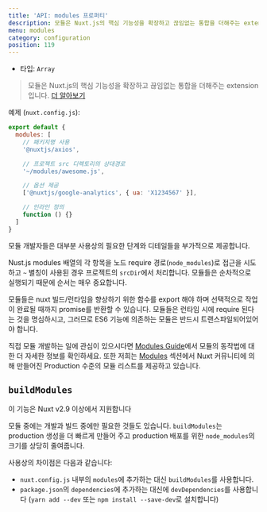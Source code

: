```yaml
---
title: 'API: modules 프로퍼티'
description: 모듈은 Nuxt.js의 핵심 기능성을 확장하고 끊임없는 통합을 더해주는 extension 입니다.
menu: modules
category: configuration
position: 119
---
```


- 타입: `Array`

> 모듈은 Nuxt.js의 핵심 기능성을 확장하고 끊임없는 통합을 더해주는 extension 입니다. [더 알아보기](/guide/modules)

예제 (`nuxt.config.js`):

```js
export default {
  modules: [
    // 패키지명 사용
    '@nuxtjs/axios',

    // 프로젝트 src 디렉토리의 상대경로
    '~/modules/awesome.js',

    // 옵션 제공
    ['@nuxtjs/google-analytics', { ua: 'X1234567' }],

    // 인라인 정의
    function () {}
  ]
}
```

모듈 개발자들은 대부분 사용상의 필요한 단계와 디테일들을 부가적으로 제공합니다.

Nust.js modules 배열의 각 항목을 노드 require 경로(`node_modules`)로 접근을 시도하고 `~` 별칭이 사용된 경우 프로젝트의 `srcDir`에서 처리합니다. 모듈들은 순차적으로 실행되기 때문에 순서는 매우 중요합니다.

모듈들은 nuxt 빌드/런타임을 향상하기 위한 함수를 export 해야 하며 선택적으로 작업이 완료될 때까지 promise를 반환할 수 있습니다. 모듈들은 런타임 시에 require 된다는 것을 명심하시고, 그러므로 ES6 기능에 의존하는 모듈은 반드시 트랜스파일되어있어야 합니다.

직접 모듈 개발하는 일에 관심이 있으시다면 [Modules Guide](/guide/modules)에서 모듈의 동작법에 대한 더 자세한 정보를 확인하세요. 또한 저희는 [Modules](https://github.com/nuxt-community/awesome-nuxt#modules) 섹션에서 Nuxt 커뮤니티에 의해 만들어진 Production 수준의 모듈 리스트를 제공하고 있습니다.

## `buildModules`

<div class="Alert Alert--info">

이 기능은 Nuxt v2.9 이상에서 지원합니다

</div>

모듈 중에는 개발과 빌드 중에만 필요한 것들도 있습니다. `buildModules`는 production 생성을 더 빠르게 만들어 주고 production 배포를 위한 `node_modules`의크기를 상당히 줄여줍니다.

사용상의 차이점은 다음과 같습니다:

- `nuxt.config.js` 내부의 `modules`에 추가하는 대신 `buildModules`를 사용합니다.
- `package.json`의 `dependencies`에 추가하는 대신에 `devDependencies`를 사용합니다 (`yarn add --dev` 또는 `npm install --save-dev`로 설치합니다)
